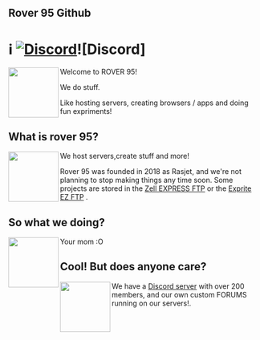 ## Rover 95 Github
# ℹ [![Discord](https://img.shields.io/discord/974363818543173692?color=5865f2&label=chat&logo=discord&logoColor=7289da)](https://discord.com/invite/MvWbN9puAx)![Discord]
[<img align="left" height="100" src="https://zell.vercel.app/resource/images/rover95l.png">](https://rover95.vercel.app/)

Welcome to ROVER 95!

We do stuff.

Like hosting servers, creating browsers / apps and doing fun expriments!

## What is rover 95?
<img align="left" height="100" src="https://raw.githubusercontent.com/.png">

We host servers,create stuff and more!

Rover 95 was founded in 2018 as Rasjet, and we're not planning to stop making things any time soon. Some projects are stored in the [Zell EXPRESS FTP](https://zell.vercel.app) or the [Exprite EZ FTP](https://exprite.vercel.app) .

## So what we doing?
<img align="left" width="100" height="100" src="https://raw.githubusercontent.com">

Your mom :O


## Cool! But does anyone care?
<img align="left" width="100" height="100" src="https://raw.githubusercontent.com/.png">

We have a [Discord server](https://discord.com/invite/MvWbN9puAx) with over 200 members, and our own custom FORUMS running on our servers!.

